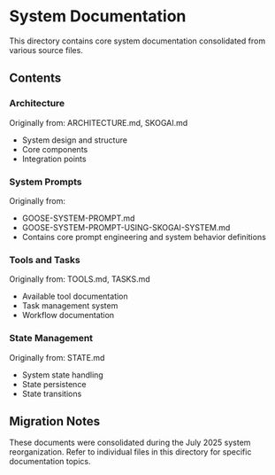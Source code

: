# System Documentation

This directory contains core system documentation consolidated from various source files.

## Contents

### Architecture
Originally from: ARCHITECTURE.md, SKOGAI.md
- System design and structure
- Core components
- Integration points

### System Prompts
Originally from: 
- GOOSE-SYSTEM-PROMPT.md
- GOOSE-SYSTEM-PROMPT-USING-SKOGAI-SYSTEM.md
- Contains core prompt engineering and system behavior definitions

### Tools and Tasks
Originally from: TOOLS.md, TASKS.md
- Available tool documentation
- Task management system
- Workflow documentation

### State Management
Originally from: STATE.md
- System state handling
- State persistence
- State transitions

## Migration Notes
These documents were consolidated during the July 2025 system reorganization.
Refer to individual files in this directory for specific documentation topics.
